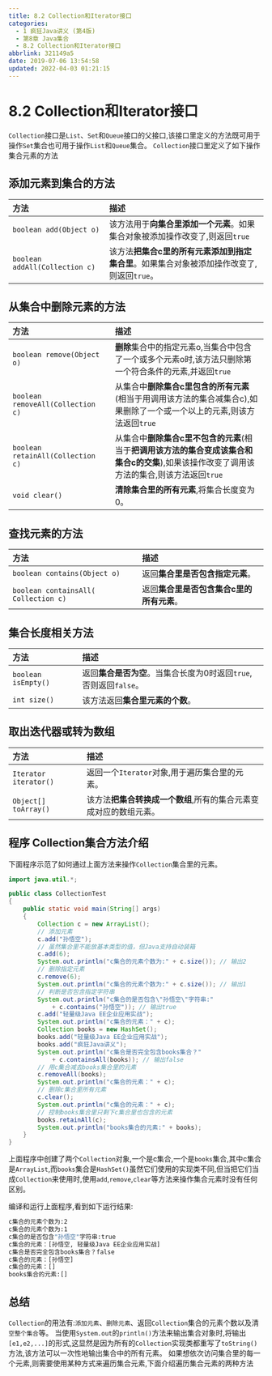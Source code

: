 ```yaml
---
title: 8.2 Collection和Iterator接口
categories: 
  - 1 疯狂Java讲义 (第4版)
  - 第8章 Java集合
  - 8.2 Collection和Iterator接口
abbrlink: 321149a5
date: 2019-07-06 13:54:58
updated: 2022-04-03 01:21:15
---
```

# 8.2 Collection和Iterator接口
`Collection`接口是`List`、`Set`和`Queue`接口的父接口,该接口里定义的方法既可用于操作`Set`集合也可用于操作`List`和`Queue`集合。 `Collection`接口里定义了如下操作集合元素的方法

## 添加元素到集合的方法

|方法|描述|
|:---|:---|
|`boolean add(Object o)`|该方法用于**向集合里添加一个元素**。如果集合对象被添加操作改变了,则返回`true`|
|`boolean addAll(Collection c)`|该方法**把集合c里的所有元素添加到指定集合里**。如果集合对象被添加操作改变了,则返回`true`。|

## 从集合中删除元素的方法

|方法|描述|
|:---|:---|
|`boolean remove(Object o)`|**删除**集合中的指定元素o,当集合中包含了一个或多个元素o时,该方法只删除第一个符合条件的元素,并返回`true`|
|`boolean removeAll(Collection c)`|从集合中**删除集合c里包含的所有元素**(相当于用调用该方法的集合减集合c),如果删除了一个或一个以上的元素,则该方法返回`true`|
|`boolean retainAll(Collection c)`|从集合中**删除集合c里不包含的元素**(相当于**把调用该方法的集合变成该集合和集合c的交集**),如果该操作改变了调用该方法的集合,则该方法返回`true`|
|`void clear()`|**清除集合里的所有元素**,将集合长度变为0。|

## 查找元素的方法

|方法|描述|
|:---|:---|
|`boolean contains(Object o)`|返回**集合里是否包含指定元素**。|
|`boolean containsAll( Collection c)`|返回**集合里是否包含集合c里的所有元素**。|

## 集合长度相关方法

|方法|描述|
|:---|:---|
|`boolean isEmpty()`|返回**集合是否为空**。当集合长度为0时返回`true`,否则返回`false`。|
|`int size()`|该方法返回**集合里元素的个数**。|

## 取出迭代器或转为数组

|方法|描述|
|:---|:---|
|`Iterator iterator()`|返回一个`Iterator`对象,用于遍历集合里的元素。|
|`Object[] toArray()`|该方法**把集合转换成一个数组**,所有的集合元素变成对应的数组元素。|


## 程序 Collection集合方法介绍
下面程序示范了如何通过上面方法来操作`Collection`集合里的元素。
```java
import java.util.*;

public class CollectionTest
{
    public static void main(String[] args)
    {
        Collection c = new ArrayList();
        // 添加元素
        c.add("孙悟空");
        // 虽然集合里不能放基本类型的值，但Java支持自动装箱
        c.add(6);
        System.out.println("c集合的元素个数为:" + c.size()); // 输出2
        // 删除指定元素
        c.remove(6);
        System.out.println("c集合的元素个数为:" + c.size()); // 输出1
        // 判断是否包含指定字符串
        System.out.println("c集合的是否包含\"孙悟空\"字符串:"
            + c.contains("孙悟空")); // 输出true
        c.add("轻量级Java EE企业应用实战");
        System.out.println("c集合的元素：" + c);
        Collection books = new HashSet();
        books.add("轻量级Java EE企业应用实战");
        books.add("疯狂Java讲义");
        System.out.println("c集合是否完全包含books集合？"
            + c.containsAll(books)); // 输出false
        // 用c集合减去books集合里的元素
        c.removeAll(books);
        System.out.println("c集合的元素：" + c);
        // 删除c集合里所有元素
        c.clear();
        System.out.println("c集合的元素：" + c);
        // 控制books集合里只剩下c集合里也包含的元素
        books.retainAll(c);
        System.out.println("books集合的元素:" + books);
    }
}
```
上面程序中创建了两个`Collection`对象,一个是c集合,一个是`books`集合,其中c集合是`ArrayList`,而`books`集合是`HashSet()`虽然它们使用的实现类不同,但当把它们当成`Collection`来使用时,使用`add`,`remove`,`clear`等方法来操作集合元素时没有任何区别。

编译和运行上面程序,看到如下运行结果:
```cmd
c集合的元素个数为:2
c集合的元素个数为:1
c集合的是否包含"孙悟空"字符串:true
c集合的元素：[孙悟空, 轻量级Java EE企业应用实战]
c集合是否完全包含books集合？false
c集合的元素：[孙悟空]
c集合的元素：[]
books集合的元素:[]
```

## 总结
`Collection`的用法有:`添加元素`、`删除元素`、返回`Collection`集合的元素个数以及清`空整个集合`等。
当使用`System.out`的`println()`方法来输出集合对象时,将输出`[e1,e2,...]`的形式,这显然是因为所有的`Collection`实现类都重写了`toString()`方法,该方法可以一次性地输出集合中的所有元素。
如果想依次访问集合里的每一个元素,则需要使用某种方式来遍历集合元素,下面介绍遍历集合元素的两种方法

